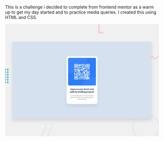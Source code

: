 This is a challenge i decided to complete from frontend mentor as a warm up to get my day started and to practice media queries.
I created this using HTML and CSS.


![Design preview for the QR code component coding challenge](./design/desktop-preview.jpg)

